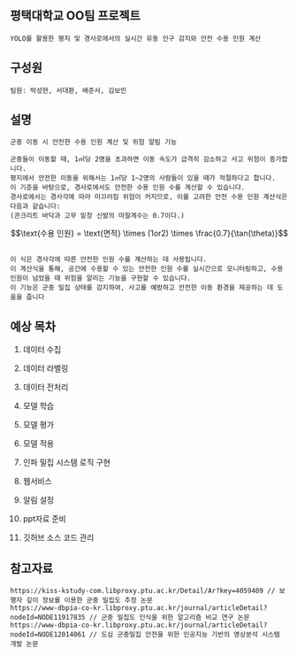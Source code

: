 ## 평택대학교 OO팀 프로젝트
```
YOLO를 활용한 평지 및 경사로에서의 실시간 유동 인구 감지와 안전 수용 인원 계산
```
## 구성원
```
팀원: 박성현, 서대환, 배준서, 김보민
```
## 설명
```
군중 이동 시 안전한 수용 인원 계산 및 위험 알림 기능

군중들이 이동할 때, 1㎡당 2명을 초과하면 이동 속도가 급격히 감소하고 사고 위험이 증가합니다.
평지에서 안전한 이동을 위해서는 1㎡당 1~2명의 사람들이 있을 때가 적절하다고 합니다.
이 기준을 바탕으로, 경사로에서도 안전한 수용 인원 수를 계산할 수 있습니다.
경사로에서는 경사각에 따라 미끄러짐 위험이 커지므로, 이를 고려한 안전 수용 인원 계산식은 다음과 같습니다:
(콘크리트 바닥과 고무 밑창 신발의 마찰계수는 0.7이다.)

```
```math
\text{수용 인원} = \text{면적} \times (1or2) \times \frac{0.7}{\tan(\theta)}
```
```

이 식은 경사각에 따른 안전한 인원 수를 계산하는 데 사용됩니다.
이 계산식을 통해, 공간에 수용할 수 있는 안전한 인원 수를 실시간으로 모니터링하고, 수용 인원이 넘었을 때 위험을 알리는 기능을 구현할 수 있습니다.
이 기능은 군중 밀집 상태를 감지하여, 사고를 예방하고 안전한 이동 환경을 제공하는 데 도움을 줍니다
```
## 예상 목차
1. 데이터 수집


2. 데이터 라벨링

3. 데이터 전처리

4. 모델 학습

5. 모델 평가

6. 모델 적용

7. 인파 밀집 시스템 로직 구현

8. 웹서비스

9. 알림 설정

10. ppt자료 준비

11. 깃허브 소스 코드 관리

## 참고자료
```
https://kiss-kstudy-com.libproxy.ptu.ac.kr/Detail/Ar?key=4059409 // 보행자 깊이 정보를 이용한 군중 밀집도 추정 논문
https://www-dbpia-co-kr.libproxy.ptu.ac.kr/journal/articleDetail?nodeId=NODE11917835 // 군중 밀집도 인식을 위한 알고리즘 비교 연구 논문
https://www-dbpia-co-kr.libproxy.ptu.ac.kr/journal/articleDetail?nodeId=NODE12014061 // 도심 군중밀집 안전을 위한 인공지능 기반의 영상분석 시스템 개발 논문
```

